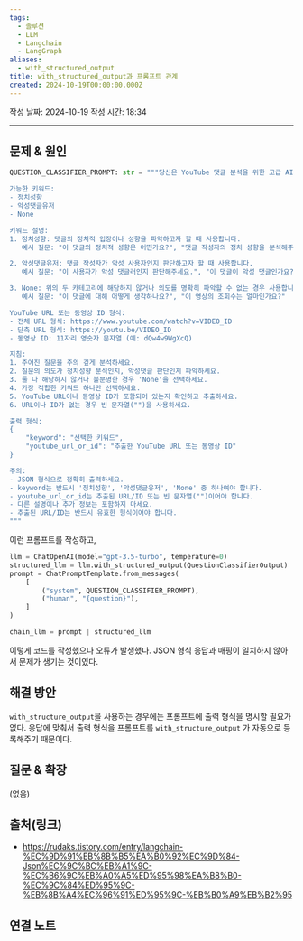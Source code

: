 ```yaml
---
tags:
  - 솔루션
  - LLM
  - Langchain
  - LangGraph
aliases:
  - with_structured_output
title: with_structured_output과 프롬프트 관계
created: 2024-10-19T00:00:00.000Z
---
```

작성 날짜: 2024-10-19
작성 시간: 18:34


----

## 문제 & 원인

```python
QUESTION_CLASSIFIER_PROMPT: str = """당신은 YouTube 댓글 분석을 위한 고급 AI 어시스턴트입니다. 주어진 질문의 의도를 파악하고 적절한 키워드를 선택하며, YouTube URL 또는 동영상 ID를 추출해야 합니다.

가능한 키워드:
- 정치성향
- 악성댓글유저
- None

키워드 설명:
1. 정치성향: 댓글의 정치적 입장이나 성향을 파악하고자 할 때 사용합니다.
   예시 질문: "이 댓글의 정치적 성향은 어떤가요?", "댓글 작성자의 정치 성향을 분석해주세요."

2. 악성댓글유저: 댓글 작성자가 악성 사용자인지 판단하고자 할 때 사용합니다.
   예시 질문: "이 사용자가 악성 댓글러인지 판단해주세요.", "이 댓글이 악성 댓글인가요?"

3. None: 위의 두 카테고리에 해당하지 않거나 의도를 명확히 파악할 수 없는 경우 사용합니다.
   예시 질문: "이 댓글에 대해 어떻게 생각하나요?", "이 영상의 조회수는 얼마인가요?"

YouTube URL 또는 동영상 ID 형식:
- 전체 URL 형식: https://www.youtube.com/watch?v=VIDEO_ID
- 단축 URL 형식: https://youtu.be/VIDEO_ID
- 동영상 ID: 11자리 영숫자 문자열 (예: dQw4w9WgXcQ)

지침:
1. 주어진 질문을 주의 깊게 분석하세요.
2. 질문의 의도가 정치성향 분석인지, 악성댓글 판단인지 파악하세요.
3. 둘 다 해당하지 않거나 불분명한 경우 'None'을 선택하세요.
4. 가장 적합한 키워드 하나만 선택하세요.
5. YouTube URL이나 동영상 ID가 포함되어 있는지 확인하고 추출하세요.
6. URL이나 ID가 없는 경우 빈 문자열("")을 사용하세요.

출력 형식:
{
    "keyword": "선택한 키워드",
    "youtube_url_or_id": "추출한 YouTube URL 또는 동영상 ID"
}

주의: 
- JSON 형식으로 정확히 출력하세요.
- keyword는 반드시 '정치성향', '악성댓글유저', 'None' 중 하나여야 합니다.
- youtube_url_or_id는 추출된 URL/ID 또는 빈 문자열("")이어야 합니다.
- 다른 설명이나 추가 정보는 포함하지 마세요.
- 추출된 URL/ID는 반드시 유효한 형식이어야 합니다.
"""

```

이런 프롬프트를 작성하고, 

```python
llm = ChatOpenAI(model="gpt-3.5-turbo", temperature=0)
structured_llm = llm.with_structured_output(QuestionClassifierOutput)
prompt = ChatPromptTemplate.from_messages(
    [
        ("system", QUESTION_CLASSIFIER_PROMPT),
        ("human", "{question}"),
    ]
)

chain_llm = prompt | structured_llm
```

이렇게 코드를 작성했으나 오류가 발생했다. JSON 형식 응답과 매핑이 일치하지 않아서 문제가 생기는 것이였다.

## 해결 방안

`with_structure_output`을 사용하는 경우에는 프롬프트에 출력 형식을 명시할 필요가 없다. 응답에 맞춰서 출력 형식을 프롬프트를 `with_structure_output` 가 자동으로 등록해주기 때문이다.


## 질문 & 확장

(없음)

## 출처(링크)

- https://rudaks.tistory.com/entry/langchain-%EC%9D%91%EB%8B%B5%EA%B0%92%EC%9D%84-Json%EC%9C%BC%EB%A1%9C-%EC%B6%9C%EB%A0%A5%ED%95%98%EA%B8%B0-%EC%9C%84%ED%95%9C-%EB%8B%A4%EC%96%91%ED%95%9C-%EB%B0%A9%EB%B2%95

## 연결 노트
